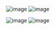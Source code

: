 ![image](https://github.com/user-attachments/assets/f9d17b4e-f9e5-4c93-a163-24cee5137e0b)
![image](https://github.com/user-attachments/assets/7d25ab5e-527e-4381-8873-41e970839578)

![image](https://github.com/user-attachments/assets/86d60682-136e-4ad6-be31-19e9c129f62d)
![image](https://github.com/user-attachments/assets/82d85b94-a648-4b2c-96cc-ed8789fa0850)


